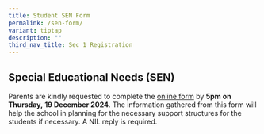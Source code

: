 ```yaml
---
title: Student SEN Form
permalink: /sen-form/
variant: tiptap
description: ""
third_nav_title: Sec 1 Registration
---
```

<h2>Special Educational Needs (SEN)</h2>
<p>Parents are kindly requested to complete the <a href="https://form.gov.sg/67049dd5626c43110defe635" rel="noopener nofollow" target="_blank">online form</a> by <strong>5pm on Thursday,</strong>  <strong>19 December 2024</strong>.
The information gathered from this form will help the school in planning
for the necessary support structures for the students if necessary. A NIL
reply is required.&nbsp;</p>